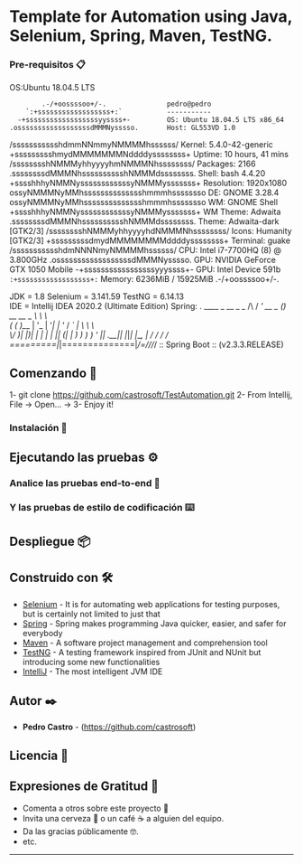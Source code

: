 # Template for Automation using Java, Selenium, Spring, Maven, TestNG.

### Pre-requisitos 📋

OS:Ubuntu 18.04.5 LTS

            .-/+oossssoo+/-.               pedro@pedro 
        `:+ssssssssssssssssss+:`           ----------- 
      -+ssssssssssssssssssyyssss+-         OS: Ubuntu 18.04.5 LTS x86_64 
    .ossssssssssssssssssdMMMNysssso.       Host: GL553VD 1.0 
   /ssssssssssshdmmNNmmyNMMMMhssssss/      Kernel: 5.4.0-42-generic 
  +ssssssssshmydMMMMMMMNddddyssssssss+     Uptime: 10 hours, 41 mins 
 /sssssssshNMMMyhhyyyyhmNMMMNhssssssss/    Packages: 2166 
.ssssssssdMMMNhsssssssssshNMMMdssssssss.   Shell: bash 4.4.20 
+sssshhhyNMMNyssssssssssssyNMMMysssssss+   Resolution: 1920x1080 
ossyNMMMNyMMhsssssssssssssshmmmhssssssso   DE: GNOME 3.28.4 
ossyNMMMNyMMhsssssssssssssshmmmhssssssso   WM: GNOME Shell 
+sssshhhyNMMNyssssssssssssyNMMMysssssss+   WM Theme: Adwaita 
.ssssssssdMMMNhsssssssssshNMMMdssssssss.   Theme: Adwaita-dark [GTK2/3] 
 /sssssssshNMMMyhhyyyyhdNMMMNhssssssss/    Icons: Humanity [GTK2/3] 
  +sssssssssdmydMMMMMMMMddddyssssssss+     Terminal: guake 
   /ssssssssssshdmNNNNmyNMMMMhssssss/      CPU: Intel i7-7700HQ (8) @ 3.800GHz 
    .ossssssssssssssssssdMMMNysssso.       GPU: NVIDIA GeForce GTX 1050 Mobile 
      -+sssssssssssssssssyyyssss+-         GPU: Intel Device 591b 
        `:+ssssssssssssssssss+:`           Memory: 6236MiB / 15925MiB 
            .-/+oossssoo+/-. 

JDK = 1.8
Selenium = 3.141.59
TestNG =  6.14.13       
IDE = Intellij IDEA 2020.2 (Ultimate Edition)
Spring: 
  .   ____          _            __ _ _
 /\\ / ___'_ __ _ _(_)_ __  __ _ \ \ \ \
( ( )\___ | '_ | '_| | '_ \/ _` | \ \ \ \
 \\/  ___)| |_)| | | | | || (_| |  ) ) ) )
  '  |____| .__|_| |_|_| |_\__, | / / / /
 =========|_|==============|___/=/_/_/_/
 :: Spring Boot ::        (v2.3.3.RELEASE)


## Comenzando 🚀

1- git clone https://github.com/castrosoft/TestAutomation.git
2- From Intellij, File -> Open... -> <path-to-folder>
3- Enjoy it!

### Instalación 🔧


## Ejecutando las pruebas ⚙️


### Analice las pruebas end-to-end 🔩


### Y las pruebas de estilo de codificación ⌨️


## Despliegue 📦


## Construido con 🛠️


* [Selenium](https://www.selenium.dev/) - It is for automating web applications for testing purposes, but is certainly not limited to just that
* [Spring](https://spring.io/) - Spring makes programming Java quicker, easier, and safer for everybody
* [Maven](https://maven.apache.org/) -  A software project management and comprehension tool
* [TestNG](https://testng.org) - A testing framework inspired from JUnit and NUnit but introducing some new functionalities
* [IntelliJ](https://www.jetbrains.com/idea/) - The most intelligent JVM IDE

## Autor ✒️


* **Pedro Castro** - (https://github.com/castrosoft)

## Licencia 📄

## Expresiones de Gratitud 🎁

* Comenta a otros sobre este proyecto 📢
* Invita una cerveza 🍺 o un café ☕ a alguien del equipo. 
* Da las gracias públicamente 🤓.
* etc.



---
